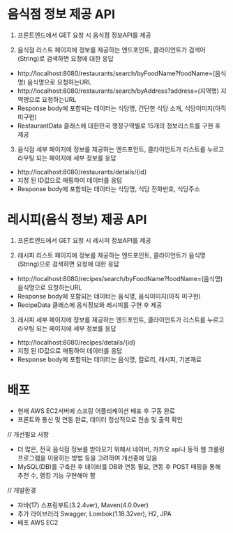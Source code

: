 # 음식점 정보 제공 API
1. 프론트엔드에서 GET 요청 시 음식점 정보API를 제공

2. 음식점 리스트 페이지에 정보를 제공하는 엔드포인트, 클라이언트가 검색어(String)로 검색하면 요청에 대한 응답
- http://localhost:8080/restaurants/search/byFoodName?foodName=(음식명) 음식명으로 요청하는URL
- http://localhost:8080/restaurants/search/byAddress?address=(지역명) 지역명으로 요청하는URL
- Response body에 포함되는 데이터는 식당명, 간단한 식당 소개, 식당이미지(아직 미구현)
- RestaurantData 클래스에 대한민국 행정구역별로 15개의 정보리스트를 구현 후 제공
   
3. 음식점 세부 페이지에 정보를 제공하는 엔드포인트, 클라이언트가 리스트를 누르고 라우팅 되는 페이지에 세부 정보를 응답
- http://localhost:8080/restaurants/details/{id}
- 지정 된 ID값으로 매핑하여 데이터를 응답
- Response body에 포함되는 데이터는 식당명, 식당 전화번호, 식당주소

# 레시피(음식 정보) 제공 API
1. 프론트엔드에서 GET 요청 시 레시피 정보API를 제공

2. 레시피 리스트 페이지에 정보를 제공하는 엔드포인트, 클라이언트가 음식명(String)으로 검색하면 요청에 대한 응답
- http://localhost:8080/recipes/search/byFoodName?foodName=(음식명) 음식명으로 요청하는URL
- Response body에 포함되는 데이터는 음식명, 음식이미지(아직 미구현)
- RecipeData 클래스에 음식정보와 레시피를 구현 후 제공

3. 레시피 세부 페이지에 정보를 제공하는 엔드포인트, 클라이언트가 리스트를 누르고 라우팅 되는 페이지에 세부 정보를 응답
- http://localhost:8080/recipes/details/{id}
- 지정 된 ID값으로 매핑하여 데이터를 응답
- Response body에 포함되는 데이터는 음식명, 칼로리, 레시피, 기본재료
  
# 배포
- 현재 AWS EC2서버에 스프링 어플리케이션 배포 후 구동 완료
- 프론트와 통신 및 연동 완료, 데이터 정상적으로 전송 및 출력 확인

// 개선필요 사항
- 더 많은, 전국 음식점 정보를 받아오기 위해서 네이버, 카카오 api나 동적 웹 크롤링 프로그램을 이용하는 방법 등을 고려하여 개선중에 있음
- MySQL(DB)를 구축한 후 데이터를 DB와 연동 필요, 연동 후 POST 매핑을 통해 추천 수, 랭킹 기능 구현해야 함
   
// 개발환경
- 자바(17) 스프링부트(3.2.4ver), Maven(4.0.0ver)
- 추가 라이브러리 Swagger, Lombok(1.18.32ver), H2, JPA
- 배포 AWS EC2 
